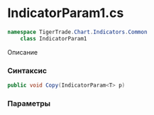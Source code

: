 
# IndicatorParam1.cs
```csharp
namespace TigerTrade.Chart.Indicators.Common  
    class IndicatorParam1
```

Описание

### Синтаксис
```csharp
public void Copy(IndicatorParam<T> p)
```

### Параметры

                    
                    